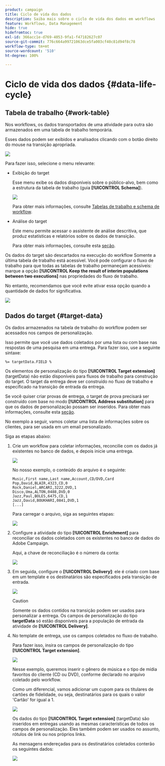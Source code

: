 ```yaml
---
product: campaign
title: Ciclo de vida dos dados
description: Saiba mais sobre o ciclo de vida dos dados em workflows
feature: Workflows, Data Management
hide: true
hidefromtoc: true
exl-id: 366acc1e-d769-4053-9fa1-f47182627c07
source-git-commit: 776c664a99721063dce5fa003cf40c81d94f8c78
workflow-type: tm+mt
source-wordcount: '510'
ht-degree: 100%

---
```


# Ciclo de vida dos dados {#data-life-cycle}



## Tabela de trabalho {#work-table}

Nos workflows, os dados transportados de uma atividade para outra são armazenados em uma tabela de trabalho temporária.

Esses dados podem ser exibidos e analisados clicando com o botão direito do mouse na transição apropriada.

![](assets/wf-right-click-analyze.png)

Para fazer isso, selecione o menu relevante:

* Exibição do target

  Esse menu exibe os dados disponíveis sobre o público-alvo, bem como a estrutura da tabela de trabalho (guia **[!UICONTROL Schema]**).

  ![](assets/wf-right-click-display.png)

  Para obter mais informações, consulte [Tabelas de trabalho e schema de workflow](monitoring-workflow-execution.md#worktables-and-workflow-schema).

* Análise do target

  Este menu permite acessar o assistente de análise descritiva, que produz estatísticas e relatórios sobre os dados de transição.

  Para obter mais informações, consulte esta [seção](../../reporting/using/using-the-descriptive-analysis-wizard.md).

Os dados do target são descartados na execução do workflow Somente a última tabela de trabalho está acessível. Você pode configurar o fluxo de trabalho para que todas as tabelas de trabalho permaneçam acessíveis: marque a opção **[!UICONTROL Keep the result of interim populations between two executions]** nas propriedades do fluxo de trabalho.

No entanto, recomendamos que você evite ativar essa opção quando a quantidade de dados for significativa.

![](assets/wf-purge-data-option.png)

## Dados do target {#target-data}

Os dados armazenados na tabela de trabalho do workflow podem ser acessados nos campos de personalização.

Isso permite que você use dados coletados por uma lista ou com base nas respostas de uma pesquisa em uma entrega. Para fazer isso, use a seguinte sintaxe:

```
%= targetData.FIELD %
```

Os elementos de personalização do tipo **[!UICONTROL Target extension]** (targetData) não estão disponíveis para fluxos de trabalho para construção do target. O target da entrega deve ser construído no fluxo de trabalho e especificado na transição de entrada da entrega.

Se você quiser criar provas de entrega, o target de prova precisará ser construído com base no modo **[!UICONTROL Address substitution]** para que os dados de personalização possam ser inseridos. Para obter mais informações, consulte esta [seção](../../delivery/using/steps-defining-the-target-population.md#using-address-substitution-in-proof).

No exemplo a seguir, vamos coletar uma lista de informações sobre os clientes, para ser usada em um email personalizado.

Siga as etapas abaixo:

1. Crie um workflow para coletar informações, reconcilie com os dados já existentes no banco de dados, e depois inicie uma entrega.

   ![](assets/wf-targetdata-sample-1.png)

   No nosso exemplo, o conteúdo do arquivo é o seguinte:

   ```
   Music,First name,Last name,Account,CD/DVD,Card
   Pop,David,BLAIR,4323,CD,0
   Rock,Daniel,ARCARI,3222,DVD,1
   Disco,Uma,ALTON,0488,DVD,0
   Jazz,Paul,BOLES,6475,CD,1
   Jazz,David,BOUKHARI,0841,DVD,1
   [...]
   ```

   Para carregar o arquivo, siga as seguintes etapas:

   ![](assets/wf-targetdata-sample-2.png)

1. Configure a atividade do tipo **[!UICONTROL Enrichment]** para reconciliar os dados coletados com os existentes no banco de dados do Adobe Campaign.

   Aqui, a chave de reconciliação é o número da conta:

   ![](assets/wf-targetdata-sample-3.png)

1. Em seguida, configure o **[!UICONTROL Delivery]**: ele é criado com base em um template e os destinatários são especificados pela transição de entrada.

   ![](assets/wf-targetdata-sample-4.png)

   >[!CAUTION]
   >
   >Somente os dados contidos na transição podem ser usados para personalizar a entrega. Os campos de personalização do tipo **targetData** só estão disponíveis para a população de entrada da atividade de **[!UICONTROL Delivery]**.

1. No template de entrega, use os campos coletados no fluxo de trabalho.

   Para fazer isso, insira os campos de personalização do tipo **[!UICONTROL Target extension]**.

   ![](assets/wf-targetdata-sample-5.png)

   Nesse exemplo, queremos inserir o gênero de música e o tipo de mídia favoritos do cliente (CD ou DVD), conforme declarado no arquivo coletado pelo workflow.

   Como um diferencial, vamos adicionar um cupom para os titulares de cartões de fidelidade, ou seja, destinatários para os quais o valor &#39;Cartão&#39; for igual a 1.

   ![](assets/wf-targetdata-sample-6.png)

   Os dados do tipo **[!UICONTROL Target extension]** (targetData) são inseridos em entregas usando as mesmas características de todos os campos de personalização. Eles também podem ser usados no assunto, rótulos de link ou nos próprios links.

   As mensagens endereçadas para os destinatários coletados conterão os seguintes dados:

   ![](assets/wf-targetdata-sample-7.png)
